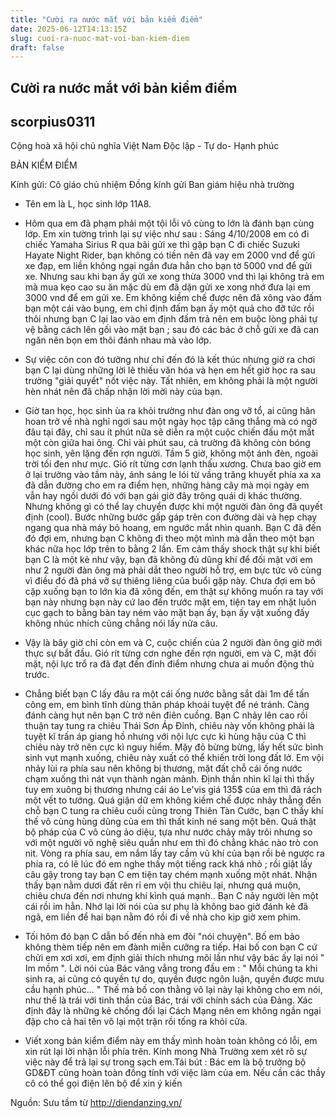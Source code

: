 ```yaml
---
title: "Cười ra nước mắt với bản kiểm điểm"
date: 2025-06-12T14:13:15Z
slug: cuoi-ra-nuoc-mat-voi-ban-kiem-diem
draft: false
---
```


## Cười ra nước mắt với bản kiểm điểm

## scorpius0311

Cộng hoà xã hội chủ nghĩa Việt Nam
Độc lập - Tự do- Hạnh phúc

BẢN KIỂM ĐIỂM

Kính gửi: Cô giáo chủ nhiệm
Đồng kính gửi Ban giám hiệu nhà trường

- Tên em là L, học sinh lớp 11A8.

- Hôm qua em đã phạm phải một tội lỗi vô cùng to lớn là đánh bạn cùng lớp. Em xin tường trình lại sự việc như sau : Sáng 4/10/2008 em có đi chiếc Yamaha Sirius R qua bãi gửi xe thì gặp bạn C đi chiếc Suzuki Hayate Night Rider, bạn không có tiền nên đã vay em 2000 vnd để gửi xe đạp, em liền không ngại ngần đưa hẳn cho bạn tờ 5000 vnd để gửi xe. Nhưng sau khi bạn ấy gửi xe xong thừa 3000 vnd thì lại không trả em mà mua kẹo cao su ăn mặc dù em đã dặn gửi xe xong nhớ đưa lại em 3000 vnd để em gửi xe. Em không kiềm chế được nên đã xông vào đấm bạn một cái vào bụng, em chỉ định đấm bạn ấy một quả cho đỡ tức rồi thôi nhưng bạn C lại lao vào em định đấm trả nên em buộc lòng phải tự vệ bằng cách lên gối vào mặt bạn ; sau đó các bác ở chỗ gửi xe đã can ngăn nên bọn em thôi đánh nhau mà vào lớp.

- Sự việc cỏn con đó tưởng như chỉ đến đó là kết thúc nhưng giờ ra chơi bạn C lại dùng những lời lẽ thiếu văn hóa và hẹn em hết giờ học ra sau trường "giải quyết" nốt việc này. Tất nhiên, em không phải là một người hèn nhát nên đã chấp nhận lời mời này của bạn.

- Giờ tan học, học sinh ùa ra khỏi trường như đàn ong vỡ tổ, ai cũng hân hoan trở về nhà nghỉ ngơi sau một ngày học tập căng thẳng mà có ngờ đâu tại đây, chỉ sau ít phút nữa sẽ diễn ra một cuộc chiến đấu một mất một còn giữa hai ông. Chỉ vài phút sau, cả trường đã không còn bóng học sinh, yên lặng đến rợn người. Tầm 5 giờ, không một ánh đèn, ngoài trời tối đen như mực. Gió rít từng cơn lạnh thấu xương. Chưa bao giờ em ở lại trường vào tầm này, ánh sáng le lói từ vầng trăng khuyết phía xa xa đã dẫn đường cho em ra điểm hẹn, những hàng cây mà mọi ngày em vẫn hay ngồi dưới đó với bạn gái giờ đây trông quái dị khác thường. Nhưng không gì có thể lay chuyển được khi một người đàn ông đã quyết định (cool). Bước những bước gấp gáp trên con đường dài và hẹp chạy ngang qua nhà máy bỏ hoang, em ngước mắt nhìn quanh. Bạn C đã đến đó đợi em, nhưng bạn C không đi theo một mình mà dẫn theo một bạn khác nữa học lớp trên to bằng 2 lần. Em cảm thấy shock thật sự khi biết bạn C là một kẻ như vậy, bạn đã không đủ dũng khí để đối mặt với em như 2 người đàn ông mà phải dắt theo người hỗ trợ, em bực tức vô cùng vì điều đó đã phá vỡ sự thiêng liêng của buổi gặp này. Chưa đợi em bỏ cặp xuống bạn to lớn kia đã xông đến, em thật sự không muốn ra tay với bạn này nhưng bạn này cứ lao đến trước mặt em, tiện tay em nhặt luôn cục gạch to bằng bàn tay ném vào mặt bạn ấy, bạn ấy vật xuống đấy không nhúc nhích cũng chẳng nói lấy nửa câu.

- Vậy là bây giờ chỉ còn em và C, cuộc chiến của 2 người đàn ông giờ mới thực sự bắt đầu. Gió rít từng cơn nghe đến rợn người, em và C, mặt đối mặt, nội lực trổ ra đã đạt đến đỉnh điểm nhưng chưa ai muốn động thủ trước.

- Chẳng biết bạn C lấy đâu ra một cái ống nước bằng sắt dài 1m để tấn công em, em bình tĩnh dùng thân pháp khoái tuyệt để né tránh. Càng đánh càng hụt nên bạn C trở nên điên cuồng. Bạn C nhảy lên cao rồi thuận tay tung ra chiêu Thái Sơn Áp Đỉnh, chiêu này vốn không phải là tuyệt kĩ trấn áp giang hồ nhưng với nội lực cực kì hùng hậu của C thì chiêu này trở nên cực kì nguy hiểm. Mặy đỏ bừng bừng, lấy hết sức bình sinh vụt mạnh xuống, chiêu này xuất có thể khiến trời long đất lở. Em vội nhảy lùi ra phía sau nên không bị thương, mặt đất chỗ cái ống nước chạm xuống thì nát vụn thành ngàn mảnh. Định thần nhìn kĩ lại thì thấy tuy em xuông bị thương nhưng cái áo Le'vis giá 135$ của em thì đã rách một vết to tướng. Quá giận dữ em không kiềm chế được nhảy thẳng đến chỗ bạn C tung ra chiêu cuối cùng trong Thiên Tàn Cước, bạn C thấy khí thế vô cùng hùng dũng của em thì thất kinh né sang một bên. Quả thật bộ pháp của C vô cùng ảo diệu, tựa như nước chảy mây trôi nhưng so với một người võ nghệ siêu quần như em thì đó chẳng khác nào trò con nit. Vòng ra phía sau, em nắm lấy tay cầm vũ khí của bạn rồi bẻ ngược ra phía ra, có lẽ lúc đó em nghe thấy một tiếng rack khá nhỏ ; rồi giật lấy câu gậy trong tay bạn C em tiện tay chém mạnh xuống một nhát. Nhận thấy bạn nằm dươi đất rên rỉ em vội thu chiêu lại, nhưng quá muộn, chiêu chưa đến nơi nhưng khí kình quá mạnh.. Bạn C nảy người lên một cái rồi im hẳn. Nhớ lại lời nói của sư phụ là không bao giờ đánh kẻ đã ngã, em liền để hai bạn nằm đó rồi đi về nhà cho kịp giờ xem phim.

- Tối hôm đó bạn C dẫn bố đến nhà em đòi "nói chuyện". Bố em bảo không thèm tiếp nên em đành miễn cưỡng ra tiếp. Hai bố con bạn C cứ chửi em xơi xơi, em định giải thích nhưng mõi lần như vậy bác ấy lại nói " Im mồm ". Lời nói của Bác văng vẳng trong đầu em : " Mỗi chúng ta khi sinh ra, ai cũng có quyền tự do, quyền được ngôn luận, quyền được mưu cầu hạnh phúc... " Thế mà bố con thằng vô lại này lại không cho em nói, như thế là trái với tinh thần của Bác, trái với chính sách của Đảng. Xác định đây là những kẻ chống đối lại Cách Mạng nên em không ngần ngại đập cho cả hai tên vô lại một trận rồi tống ra khỏi cửa.

- Viết xong bản kiểm điểm này em thấy mình hoàn toàn không có lỗi, em xin rút lại lời nhận lỗi phía trên. Kính mong Nhà Trường xem xét rõ sự việc này để trả lại sự trong sạch em.Tái bút : Bác em là bộ trưởng bộ GD&ĐT cũng hoàn toàn đồng tính với việc làm của em. Nếu cần các thầy cô có thể gọi điện lên bộ để xin ý kiến
 
 
 
Nguồn: Sưu tầm từ http://diendanzing.vn/